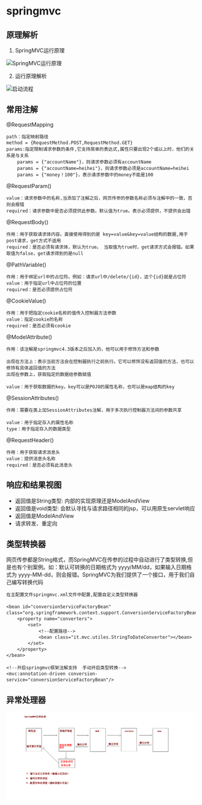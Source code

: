 # springmvc

## 原理解析

1. SpringMVC运行原理

![SpringMVC运行原理](https://img-blog.csdnimg.cn/20200418161602129.png?x-oss-process=image/watermark,type_ZmFuZ3poZW5naGVpdGk,shadow_10,text_aHR0cHM6Ly9ibG9nLmNzZG4ubmV0L3FxXzQwMTgxNDM1,size_16,color_FFFFFF,t_70)


2. 运行原理解析

![启动流程](https://img-blog.csdnimg.cn/2020041910481013.png?x-oss-process=image/watermark,type_ZmFuZ3poZW5naGVpdGk,shadow_10,text_aHR0cHM6Ly9ibG9nLmNzZG4ubmV0L3FxXzQwMTgxNDM1,size_16,color_FFFFFF,t_70)


## 常用注解

@RequestMapping
```
path：指定映射路径
method = {RequestMethod.POST,RequestMethod.GET}
params:指定限制请求参数的条件,它支持简单的表达式,属性只要出现2个或以上时，他们的关系是与关系
    params = {"accountName"}，则请求参数必须有accountName
    params = {"accountName=heihei"}，则请求参数必须是accountName=heihei
    params = {"money！100"}，表示请求参数中的money不能是100
```

@RequestParam()
```
value：请求参数中的名称,当添加了注解之后，网页传参的参数名称必须与注解中的一致，否则会报错
required：请求参数中是否必须提供此参数。默认值为true。表示必须提供，不提供会出错
```

@RequestBody()
```
作用：用于获取请求体内容。直接使用得到的是 key=value&key=value结构的数据,用于post请求，get方式不适用
required：是否必须有请求体，默认为true。 当取值为true时，get请求方式会报错。如果取值为false，get请求得到的是null
```

@PathVariable()
```
作用：用于绑定url中的占位符。例如：请求url中/delete/{id}，这个{id}就是占位符
value：用于指定url中占位符的位置
required：是否必须提供占位符
```

@CookieValue()
```
作用：用于把指定cookie名称的值传入控制器方法参数
value：指定cookie的名称
required：是否必须有cookie
```

@ModelAttribute()
```
作用：该注解是springmvc4.3版本之后加入的，他可以用于修饰方法和参数

出现在方法上：表示当前方法会在控制器执行之前执行。它可以修饰没有返回值的方法，也可以修饰有具体返回值的方法
出现在参数上，获取指定的数据给参数赋值

value：用于获取数据的key。key可以是POJO的属性名称，也可以是map结构的key
```

@SessionAttributes()
```
作用：需要在类上加SessionAttributes注解，用于多次执行控制器方法间的参数共享

value：用于指定存入的属性名称
type：用于指定存入的数据类型
```


@RequestHeader()
```
作用：用于获取请求消息头
value：提供消息头名称
required：是否必须有此消息头
```


## 响应和结果视图

- 返回值是String类型: 内部的实现原理还是ModelAndView
- 返回值是void类型: 会默认寻找与请求路径相同的jsp，可以用原生servlet响应
- 返回值是ModelAndView
- 请求转发、重定向

## 类型转换器

网页传参都是String格式，而SpringMVC在传参的过程中自动进行了类型转换,但是也有个别案例。如：默认可转换的日期格式为 yyyy/MM/dd，如果输入日期格式为 yyyy-MM-dd，则会报错。SpringMVC为我们提供了一个接口，用于我们自己编写转换代码

```
在主配置文件springmvc.xml文件中配置,配置自定义类型转换器

<bean id="conversionServiceFactoryBean" class="org.springframework.context.support.ConversionServiceFactoryBean">
    <property name="converters">
        <set>
            <!--配置路径-->
            <bean class="it.mvc.utiles.StringToDateConverter"></bean>
        </set>
    </property>
</bean>

<!--开启springmvc框架注解支持  手动开启类型转换-->
<mvc:annotation-driven conversion-service="conversionServiceFactoryBean"/>
```


## 异常处理器

![](../images/05.bmp)

